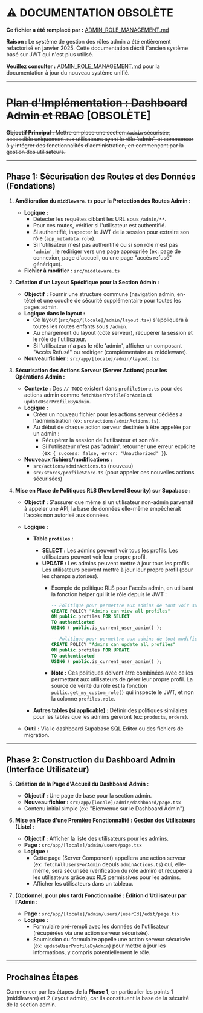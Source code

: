 # ⚠️ DOCUMENTATION OBSOLÈTE

**Ce fichier a été remplacé par :** [ADMIN_ROLE_MANAGEMENT.md](./ADMIN_ROLE_MANAGEMENT.md)

**Raison :** Le système de gestion des rôles admin a été entièrement refactorisé en janvier 2025. Cette documentation décrit l'ancien système basé sur JWT qui n'est plus utilisé.

**Veuillez consulter :** [ADMIN_ROLE_MANAGEMENT.md](./ADMIN_ROLE_MANAGEMENT.md) pour la documentation à jour du nouveau système unifié.

---

# ~~Plan d'Implémentation : Dashboard Admin et RBAC~~ [OBSOLÈTE]

~~**Objectif Principal :** Mettre en place une section `/admin` sécurisée, accessible uniquement aux utilisateurs ayant le rôle 'admin', et commencer à y intégrer des fonctionnalités d'administration, en commençant par la gestion des utilisateurs.~~

---

## Phase 1: Sécurisation des Routes et des Données (Fondations)

1.  **Amélioration du `middleware.ts` pour la Protection des Routes Admin :**
    - **Logique :**
      - Détecter les requêtes ciblant les URL sous `/admin/**`.
      - Pour ces routes, vérifier si l'utilisateur est authentifié.
      - Si authentifié, inspecter le JWT de la session pour extraire son rôle (`app_metadata.role`).
      - Si l'utilisateur n'est pas authentifié ou si son rôle n'est pas `'admin'`, le rediriger vers une page appropriée (ex: page de connexion, page d'accueil, ou une page "accès refusé" générique).
    - **Fichier à modifier :** `src/middleware.ts`

2.  **Création d'un Layout Spécifique pour la Section Admin :**
    - **Objectif :** Fournir une structure commune (navigation admin, en-tête) et une couche de sécurité supplémentaire pour toutes les pages admin.
    - **Logique dans le layout :**
      - Ce layout (`src/app/[locale]/admin/layout.tsx`) s'appliquera à toutes les routes enfants sous `/admin`.
      - Au chargement du layout (côté serveur), récupérer la session et le rôle de l'utilisateur.
      - Si l'utilisateur n'a pas le rôle 'admin', afficher un composant "Accès Refusé" ou rediriger (complémentaire au middleware).
    - **Nouveau fichier :** `src/app/[locale]/admin/layout.tsx`

3.  **Sécurisation des Actions Serveur (Server Actions) pour les Opérations Admin :**
    - **Contexte :** Des `// TODO` existent dans `profileStore.ts` pour des actions admin comme `fetchUserProfileForAdmin` et `updateUserProfileByAdmin`.
    - **Logique :**
      - Créer un nouveau fichier pour les actions serveur dédiées à l'administration (ex: `src/actions/adminActions.ts`).
      - Au début de chaque action serveur destinée à être appelée par un admin :
        - Récupérer la session de l'utilisateur et son rôle.
        - Si l'utilisateur n'est pas 'admin', retourner une erreur explicite (ex: `{ success: false, error: 'Unauthorized' }`).
    - **Nouveaux fichiers/modifications :**
      - `src/actions/adminActions.ts` (nouveau)
      - `src/stores/profileStore.ts` (pour appeler ces nouvelles actions sécurisées)

4.  **Mise en Place de Politiques RLS (Row Level Security) sur Supabase :**
    - **Objectif :** S'assurer que même si un utilisateur non-admin parvenait à appeler une API, la base de données elle-même empêcherait l'accès non autorisé aux données.
    - **Logique :**
      - **Table `profiles` :**
        - **SELECT :** Les admins peuvent voir tous les profils. Les utilisateurs peuvent voir leur propre profil.
        - **UPDATE :** Les admins peuvent mettre à jour tous les profils. Les utilisateurs peuvent mettre à jour leur propre profil (pour les champs autorisés).
          - Exemple de politique RLS pour l'accès admin, en utilisant la fonction helper qui lit le rôle depuis le JWT :

            ```sql
            -- Politique pour permettre aux admins de tout voir sur la table 'profiles'
            CREATE POLICY "Admins can view all profiles"
            ON public.profiles FOR SELECT
            TO authenticated
            USING ( public.is_current_user_admin() );

            -- Politique pour permettre aux admins de tout modifier sur la table 'profiles'
            CREATE POLICY "Admins can update all profiles"
            ON public.profiles FOR UPDATE
            TO authenticated
            USING ( public.is_current_user_admin() );
            ```

          - **Note :** Ces politiques doivent être combinées avec celles permettant aux utilisateurs de gérer leur propre profil. La source de vérité du rôle est la fonction `public.get_my_custom_role()` qui inspecte le JWT, et non la colonne `profiles.role`.

      - **Autres tables (si applicable) :** Définir des politiques similaires pour les tables que les admins gèreront (ex: `products`, `orders`).

    - **Outil :** Via le dashboard Supabase SQL Editor ou des fichiers de migration.

---

## Phase 2: Construction du Dashboard Admin (Interface Utilisateur)

5.  **Création de la Page d'Accueil du Dashboard Admin :**
    - **Objectif :** Une page de base pour la section admin.
    - **Nouveau fichier :** `src/app/[locale]/admin/dashboard/page.tsx`
    - Contenu initial simple (ex: "Bienvenue sur le Dashboard Admin").

6.  **Mise en Place d'une Première Fonctionnalité : Gestion des Utilisateurs (Liste) :**
    - **Objectif :** Afficher la liste des utilisateurs pour les admins.
    - **Page :** `src/app/[locale]/admin/users/page.tsx`
    - **Logique :**
      - Cette page (Server Component) appellera une action serveur (ex: `fetchAllUsersForAdmin` depuis `adminActions.ts`) qui, elle-même, sera sécurisée (vérification du rôle admin) et récupérera les utilisateurs grâce aux RLS permissives pour les admins.
      - Afficher les utilisateurs dans un tableau.

7.  **(Optionnel, pour plus tard) Fonctionnalité : Édition d'Utilisateur par l'Admin :**
    - **Page :** `src/app/[locale]/admin/users/[userId]/edit/page.tsx`
    - **Logique :**
      - Formulaire pré-rempli avec les données de l'utilisateur (récupérées via une action serveur sécurisée).
      - Soumission du formulaire appelle une action serveur sécurisée (ex: `updateUserProfileByAdmin`) pour mettre à jour les informations, y compris potentiellement le rôle.

---

## Prochaines Étapes

Commencer par les étapes de la **Phase 1**, en particulier les points 1 (middleware) et 2 (layout admin), car ils constituent la base de la sécurité de la section admin.
